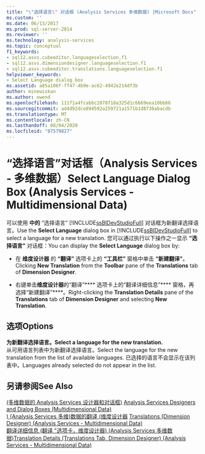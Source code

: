 ```yaml
---
title: "\"选择语言\" 对话框 (Analysis Services 多维数据) |Microsoft Docs"
ms.custom: ''
ms.date: 06/13/2017
ms.prod: sql-server-2014
ms.reviewer: ''
ms.technology: analysis-services
ms.topic: conceptual
f1_keywords:
- sql12.asvs.cubeeditor.languageselection.f1
- sql12.asvs.dimensiondesigner.languageselection.f1
- sql12.asvs.cubeeditor.translations.languageselection.f1
helpviewer_keywords:
- Select Language dialog box
ms.assetid: a85a106f-ff47-4b9e-ac62-4942e214df3b
author: minewiskan
ms.author: owend
ms.openlocfilehash: 111f1a4fcabbc2078f18a325d1c6669eea10bb66
ms.sourcegitcommit: ad4d92dce894592a259721a1571b1d8736abacdb
ms.translationtype: MT
ms.contentlocale: zh-CN
ms.lasthandoff: 08/04/2020
ms.locfileid: "87579827"
---
```

# <a name="select-language-dialog-box-analysis-services---multidimensional-data"></a><span data-ttu-id="e5047-102">“选择语言”对话框（Analysis Services - 多维数据）</span><span class="sxs-lookup"><span data-stu-id="e5047-102">Select Language Dialog Box (Analysis Services - Multidimensional Data)</span></span>
  <span data-ttu-id="e5047-103">可以使用 **中的** “选择语言” [!INCLUDE[ssBIDevStudioFull](../includes/ssbidevstudiofull-md.md)] 对话框为新翻译选择语言。</span><span class="sxs-lookup"><span data-stu-id="e5047-103">Use the **Select Language** dialog box in [!INCLUDE[ssBIDevStudioFull](../includes/ssbidevstudiofull-md.md)] to select a language for a new translation.</span></span> <span data-ttu-id="e5047-104">您可以通过执行以下操作之一显示 **“选择语言”** 对话框：</span><span class="sxs-lookup"><span data-stu-id="e5047-104">You can display the **Select Language** dialog box by:</span></span>  
  
-   <span data-ttu-id="e5047-105">在 **维度设计器** 的 **“翻译”** 选项卡上的 **“工具栏”** 窗格中单击 **“新建翻译”**。</span><span class="sxs-lookup"><span data-stu-id="e5047-105">Clicking **New Translation** from the **Toolbar** pane of the **Translations** tab of **Dimension Designer**.</span></span>  
  
-   <span data-ttu-id="e5047-106">右键单击**维度设计器**的“翻译”\*\*\*\* 选项卡上的“翻译详细信息”\*\*\*\* 窗格，再选择“新建翻译”\*\*\*\*。</span><span class="sxs-lookup"><span data-stu-id="e5047-106">Right-clicking the **Translation Details** pane of the **Translations** tab of **Dimension Designer** and selecting **New Translation**.</span></span>  
  
## <a name="options"></a><span data-ttu-id="e5047-107">选项</span><span class="sxs-lookup"><span data-stu-id="e5047-107">Options</span></span>  
 <span data-ttu-id="e5047-108">**为新翻译选择语言。**</span><span class="sxs-lookup"><span data-stu-id="e5047-108">**Select a language for the new translation.**</span></span>  
 <span data-ttu-id="e5047-109">从可用语言列表中为新翻译选择语言。</span><span class="sxs-lookup"><span data-stu-id="e5047-109">Select the language for the new translation from the list of available languages.</span></span> <span data-ttu-id="e5047-110">已选择的语言不会显示在该列表中。</span><span class="sxs-lookup"><span data-stu-id="e5047-110">Languages already selected do not appear in the list.</span></span>  
  
## <a name="see-also"></a><span data-ttu-id="e5047-111">另请参阅</span><span class="sxs-lookup"><span data-stu-id="e5047-111">See Also</span></span>  
 <span data-ttu-id="e5047-112">[&#40;多维数据的 Analysis Services 设计器和对话框&#41;](analysis-services-designers-and-dialog-boxes-multidimensional-data.md) </span><span class="sxs-lookup"><span data-stu-id="e5047-112">[Analysis Services Designers and Dialog Boxes &#40;Multidimensional Data&#41;](analysis-services-designers-and-dialog-boxes-multidimensional-data.md) </span></span>  
 <span data-ttu-id="e5047-113">[&#41; &#40;Analysis Services 多维&#41;数据的翻译 &#40;维度设计器](translations-dimension-designer-analysis-services-multidimensional-data.md) </span><span class="sxs-lookup"><span data-stu-id="e5047-113">[Translations &#40;Dimension Designer&#41; &#40;Analysis Services - Multidimensional Data&#41;](translations-dimension-designer-analysis-services-multidimensional-data.md) </span></span>  
 [<span data-ttu-id="e5047-114">翻译详细信息 &#40;翻译 "选项卡，维度设计器&#41; &#40;Analysis Services 多维数据&#41;</span><span class="sxs-lookup"><span data-stu-id="e5047-114">Translation Details &#40;Translations Tab, Dimension Designer&#41; &#40;Analysis Services - Multidimensional Data&#41;</span></span>](translation-details-dimension-designer-analysis-services-multidimensional-data.md)  
  
  
